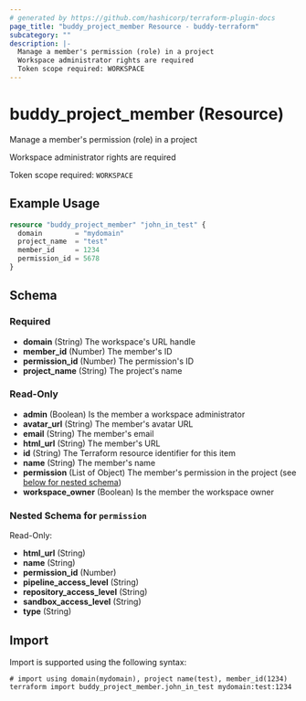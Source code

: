 ```yaml
---
# generated by https://github.com/hashicorp/terraform-plugin-docs
page_title: "buddy_project_member Resource - buddy-terraform"
subcategory: ""
description: |-
  Manage a member's permission (role) in a project
  Workspace administrator rights are required
  Token scope required: WORKSPACE
---
```


# buddy_project_member (Resource)

Manage a member's permission (role) in a project

Workspace administrator rights are required

Token scope required: `WORKSPACE`

## Example Usage

```terraform
resource "buddy_project_member" "john_in_test" {
  domain        = "mydomain"
  project_name  = "test"
  member_id     = 1234
  permission_id = 5678
}
```

<!-- schema generated by tfplugindocs -->
## Schema

### Required

- **domain** (String) The workspace's URL handle
- **member_id** (Number) The member's ID
- **permission_id** (Number) The permission's ID
- **project_name** (String) The project's name

### Read-Only

- **admin** (Boolean) Is the member a workspace administrator
- **avatar_url** (String) The member's avatar URL
- **email** (String) The member's email
- **html_url** (String) The member's URL
- **id** (String) The Terraform resource identifier for this item
- **name** (String) The member's name
- **permission** (List of Object) The member's permission in the project (see [below for nested schema](#nestedatt--permission))
- **workspace_owner** (Boolean) Is the member the workspace owner

<a id="nestedatt--permission"></a>
### Nested Schema for `permission`

Read-Only:

- **html_url** (String)
- **name** (String)
- **permission_id** (Number)
- **pipeline_access_level** (String)
- **repository_access_level** (String)
- **sandbox_access_level** (String)
- **type** (String)

## Import

Import is supported using the following syntax:

```shell
# import using domain(mydomain), project name(test), member_id(1234)
terraform import buddy_project_member.john_in_test mydomain:test:1234
```
